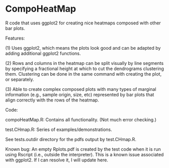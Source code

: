 # CompoHeatMap

R code that uses ggplot2 for creating nice heatmaps composed with
other bar plots.

Features:

(1) Uses ggplot2, which means the plots look good and can be adapted
by adding additional ggplot2 functions.

(2) Rows and columns in the heatmap can be split visually by line
segments by specifying a fractional height at which to cut the
dendrograms clustering them. Clustering can be done in the same
command with creating the plot, or separately.

(3) Able to create complex composed plots with many types of marginal
information (e.g., sample origin, size, etc) represented by bar plots
that align correctly with the rows of the heatmap.

Code:

compoHeatMap.R: Contains all functionality. (Not much error checking.)

test.CHmap.R: Series of examples/demonstrations.

See tests.outdir directory for the pdfs output by test.CHmap.R.

Known bug: An empty Rplots.pdf is created by the test code when it is
run using Rscript (i.e., outside the interpreter). This is a known
issue associated with ggplot2. If I can resolve it, I will update
here.


